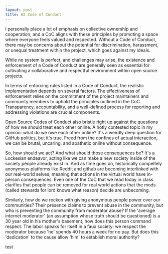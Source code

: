 ```yaml
---
layout: post
title: W2 Code of Conduct
---
```


I personally place a lot of emphasis on collective ownership and cooperation, and a CoC aligns with these principles by promoting a space where everyone feels valued and respected. Without a Code of Conduct, there may be concerns about the potential for discrimination, harassment, or unequal treatment within the project, which goes against my ideals.

While no system is perfect, and challenges may arise, the existence and enforcement of a Code of Conduct are generally seen as essential for cultivating a collaborative and respectful environment within open source projects.

In terms of enforcing rules listed in a Code of Conduct, the realistic implementation depends on several factors. The effectiveness of enforcement relies on the commitment of the project maintainers and community members to uphold the principles outlined in the CoC. Transparency, accountability, and a well-defined process for reporting and addressing violations are crucial components.

Open Source Codes of Conduct also bristle right up against the questions of how we should treat each other online. A hotly contested topic in my opinion: what do we owe each other online? It's a weirdly deep question for GitHub politics, but it's true. Freed from the confines of actual interaction, we can be brutal, uncaring, and apathetic online without consequence. 

So, how should we act? And what should those consequences be? It's a Lockesian endeavor, acting like we can make a new society inside of the society people already exist in. And as time goes on, historically compeltely anonymous platforms like Reddit and github are becoming interlinked with our real-world selves, meaning that actions in the virtual world have in-person consequences. Even one of the CoC that we read today in class clarifies that people can be removed for real world actions that the mods (called stewards for lord knows what reason) decide are unbecoming. 

Similarly, how do we reckon with giving anonymous people power over our communities? Their presence claims to prevent abuse in the community, but who is preventing the community from moderator abuse? If the 'average internet moderator' (an assumption whose truth should be questioned) is a 30 year old in his mother's basement, how does this person command respect. The labor speaks for itself in a faux society: we respect the moderator because 'he' spends 40 hours a week for no pay. But does this 'dedication' to the cause allow 'him' to establish moral authority? 


test


